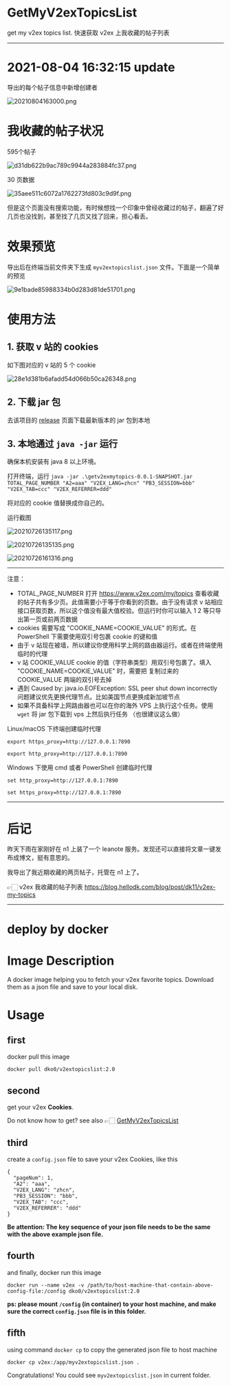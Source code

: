 # GetMyV2exTopicsList
get my v2ex topics list. 快速获取 v2ex 上我收藏的帖子列表

---

# 2021-08-04 16:32:15 update

导出的每个帖子信息中新增创建者

![20210804163000.png](https://cdn.jsdelivr.net/gh/hellodk34/image@main/img/20210804163000.png)

# 我收藏的帖子状况

595个帖子

![d31db622b9ac789c9944a283884fc37.png](https://cdn.jsdelivr.net/gh/hellodk34/image@main/img/d31db622b9ac789c9944a283884fc37.png)

30 页数据

![35aee511c6072a1762273fd803c9d9f.png](https://cdn.jsdelivr.net/gh/hellodk34/image@main/img/35aee511c6072a1762273fd803c9d9f.png)

但是这个页面没有搜索功能，有时候想找一个印象中曾经收藏过的帖子，翻遍了好几页也没找到，甚至找了几页又找了回来，担心看丢。

# 效果预览

导出后在终端当前文件夹下生成 `myv2extopicslist.json` 文件。下面是一个简单的预览

![9e1bade85988334b0d283d81de51701.png](https://cdn.jsdelivr.net/gh/hellodk34/image@main/img/9e1bade85988334b0d283d81de51701.png)

# 使用方法

## 1. 获取 v 站的 cookies

如下图对应的 v 站的 5 个 cookie

![28e1d381b6afadd54d066b50ca26348.png](https://cdn.jsdelivr.net/gh/hellodk34/image@main/img/28e1d381b6afadd54d066b50ca26348.png)

## 2. 下载 jar 包

去该项目的 [release](https://github.com/hellodk34/GetMyV2exTopicsList/releases) 页面下载最新版本的 jar 包到本地

## 3. 本地通过 `java -jar` 运行

确保本机安装有 java 8 以上环境。

打开终端，运行 `java -jar .\getv2exmytopics-0.0.1-SNAPSHOT.jar TOTAL_PAGE_NUMBER "A2=aaa" "V2EX_LANG=zhcn" "PB3_SESSION=bbb" "V2EX_TAB=ccc" "V2EX_REFERRER=ddd"`

将对应的 cookie 值替换成你自己的。

运行截图

![20210726135117.png](https://cdn.jsdelivr.net/gh/hellodk34/image@main/img/20210726135117.png)

![20210726135135.png](https://cdn.jsdelivr.net/gh/hellodk34/image@main/img/20210726135135.png)

![20210726161316.png](https://cdn.jsdelivr.net/gh/hellodk34/image@main/img/20210726161316.png)

---

注意：

- TOTAL_PAGE_NUMBER 打开 https://www.v2ex.com/my/topics 查看收藏的帖子共有多少页。此值需要小于等于你看到的页数。由于没有请求 v 站相应接口获取页数，所以这个值没有最大值校验。但运行时你可以输入 1 2 等只导出第一页或前两页数据
- cookies 需要写成 "COOKIE_NAME=COOKIE_VALUE" 的形式。在 PowerShell 下需要使用双引号包裹 cookie 的键和值
- 由于 v 站现在被墙，所以建议你使用科学上网的路由器运行。或者在终端使用临时的代理
- v 站 COOKIE_VALUE cookie 的值（字符串类型）用双引号包裹了。填入 "COOKIE_NAME=COOKIE_VALUE" 时，需要把 复制过来的 COOKIE_VALUE 两端的双引号去掉
- 遇到 Caused by: java.io.EOFException: SSL peer shut down incorrectly 问题建议优先更换代理节点。比如美国节点更换成新加坡节点
- 如果不具备科学上网路由器也可以在你的海外 VPS 上执行这个任务。使用 `wget` 将 jar 包下载到 vps 上然后执行任务 （也很建议这么做）

Linux/macOS 下终端创建临时代理

```
export https_proxy=http://127.0.0.1:7890

export http_proxy=http://127.0.0.1:7890
```

Windows 下使用 cmd 或者 PowerShell 创建临时代理

```
set http_proxy=http://127.0.0.1:7890

set https_proxy=http://127.0.0.1:7890
```

---

# 后记

昨天下雨在家刚好在 n1 上装了一个 leanote 服务。发现还可以直接将文章一键发布成博文，挺有意思的。

我导出了我近期收藏的两页帖子，托管在 n1 上了。

👉🏻 v2ex 我收藏的帖子列表 https://blog.hellodk.com/blog/post/dk11/v2ex-my-topics

---

# deploy by docker

# Image Description

A docker image helping you to fetch your v2ex favorite topics. Download them as a json file and save to your local disk.

# Usage

## first

docker pull this image

```
docker pull dko0/v2extopicslist:2.0
```

## second

get your v2ex **Cookies**.

Do not know how to get? see also 👉🏻 [GetMyV2exTopicsList](https://github.com/hellodk34/GetMyV2exTopicsList)

## third

create a `config.json` file to save your v2ex Cookies, like this

```
{
  "pageNum": 1,
  "A2": "aaa",
  "V2EX_LANG": "zhcn",
  "PB3_SESSION": "bbb",
  "V2EX_TAB": "ccc",
  "V2EX_REFERRER": "ddd"
}
```

**Be attention: The key sequence of your json file needs to be the same with the above example json file.**

## fourth

and finally, docker run this image

```
docker run --name v2ex -v /path/to/host-machine-that-contain-above-config-file:/config dko0/v2extopicslist:2.0
```

**ps: please mount `/config` (in container) to your host machine, and make sure the correct `config.json` file is in this folder.**

## fifth

using command `docker cp` to copy the generated json file to host machine

```
docker cp v2ex:/app/myv2extopicslist.json .
```


Congratulations! You could see `myv2extopicslist.json` in current folder.
